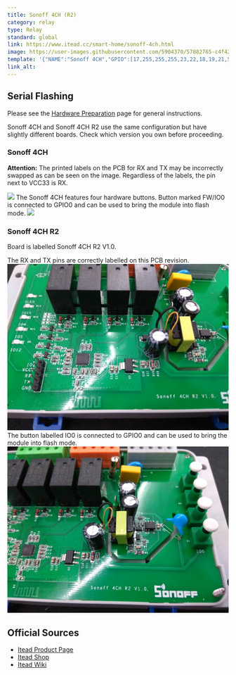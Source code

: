 ```yaml
---
title: Sonoff 4CH (R2)
category: relay
type: Relay
standard: global
link: https://www.itead.cc/smart-home/sonoff-4ch.html
image: https://user-images.githubusercontent.com/5904370/57882765-c4f42080-7824-11e9-93c9-fafaf0299dd0.png
template: '{"NAME":"Sonoff 4CH","GPIO":[17,255,255,255,23,22,18,19,21,56,20,24,0],"FLAG":0,"BASE":7}' 
link_alt: 
---
```

## Serial Flashing
Please see the [Hardware Preparation](Hardware-Preparation) page for general instructions.

Sonoff 4CH and Sonoff 4CH R2 use the same configuration but have slightly different boards. Check which version you own before proceeding.
### Sonoff 4CH

**Attention:** The printed labels on the PCB for RX and TX may be incorrectly swapped as can be seen on the image. Regardless of the labels, the pin next to VCC33 is RX.

![](https://github.com/arendst/arendst.github.io/blob/master/media/sonoff4ch_pins.jpg?raw=true)
The Sonoff 4CH features four hardware buttons. Button marked FW/IO0 is connected to GPIO0 and can be used to bring the module into flash mode.
![](https://github.com/arendst/arendst.github.io/blob/master/media/sonoff4ch_gpio0.jpg?raw=true)


### Sonoff 4CH **R2**
Board is labelled Sonoff 4CH R2 V1.0.

The RX and TX pins are correctly labelled on this PCB revision.
![Serial pins](assets/images/sonoff_4ch_r2_serial.jpg)
The button labelled IO0 is connected to GPIO0 and can be used to bring the module into flash mode.
![Flash mode button](assets/images/sonoff_4ch_r2_I00.jpg)

## Official Sources

* [Itead Product Page](http://sonoff.itead.cc/en/products/sonoff/sonoff-4ch)
* [Itead Shop](https://www.itead.cc/sonoff-4ch.html)
* [Itead Wiki](https://www.itead.cc/wiki/Sonoff_4CH)
